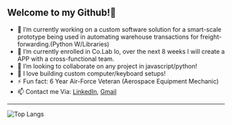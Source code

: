    <h2>Welcome to my Github!👋</h2>
   
- 🔭 I’m currently working on a custom software solution for a smart-scale prototype being used in automating warehouse transactions for freight-forwarding.(Python W/Libraries)
- 🌱 I’m currently enrolled in Co.Lab Io, over the next 8 weeks I will create a APP with a cross-functional team.
- 👯 I’m looking to collaborate on any project in javascript/python!
- 💬 I love building custom computer/keyboard setups!
- ⚡ Fun fact: 6 Year Air-Force Veteran (Aerospace Equipment Mechanic)
- 📫 Contact me Via: [LinkedIn](https://www.linkedin.com/in/acra-jonathan/), [Gmail](mailto:jonathanacra@gmail.com)

---
![Top Langs](https://github-readme-stats.vercel.app/api/top-langs/?username=J-Acra&layout=compact&theme=react)
